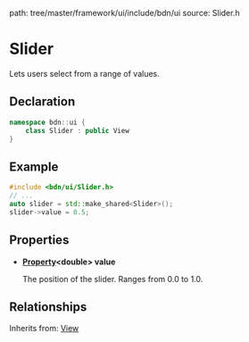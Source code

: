path: tree/master/framework/ui/include/bdn/ui
source: Slider.h

# Slider

Lets users select from a range of values.

## Declaration

```C++
namespace bdn::ui {
	class Slider : public View
}
```

## Example

```C++
#include <bdn/ui/Slider.h>
// ...
auto slider = std::make_shared<Slider>();
slider->value = 0.5;
```

## Properties

* **[Property](../foundation/property.md)<double\> value**

	The position of the slider. Ranges from 0.0 to 1.0.

## Relationships

Inherits from: [View](view.md)
 